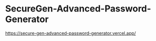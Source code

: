 # SecureGen-Advanced-Password-Generator

https://secure-gen-advanced-password-generator.vercel.app/
